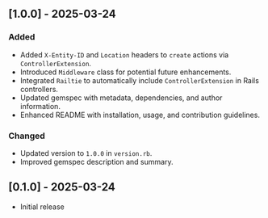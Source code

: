 
## [1.0.0] - 2025-03-24

### Added

- Added `X-Entity-ID` and `Location` headers to `create` actions via `ControllerExtension`.
- Introduced `Middleware` class for potential future enhancements.
- Integrated `Railtie` to automatically include `ControllerExtension` in Rails controllers.
- Updated gemspec with metadata, dependencies, and author information.
- Enhanced README with installation, usage, and contribution guidelines.

### Changed

- Updated version to `1.0.0` in `version.rb`.
- Improved gemspec description and summary.

## [0.1.0] - 2025-03-24

- Initial release
